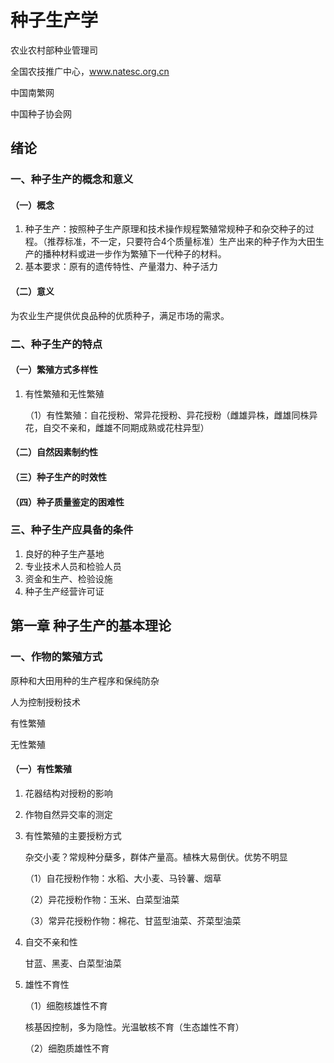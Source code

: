 # 种子生产学

农业农村部种业管理司

全国农技推广中心，www.natesc.org.cn

中国南繁网

中国种子协会网

## 绪论

### 一、种子生产的概念和意义

#### （一）概念

1. 种子生产：按照种子生产原理和技术操作规程繁殖常规种子和杂交种子的过程。（推荐标准，不一定，只要符合4个质量标准）生产出来的种子作为大田生产的播种材料或进一步作为繁殖下一代种子的材料。
2. 基本要求：原有的遗传特性、产量潜力、种子活力

#### （二）意义

为农业生产提供优良品种的优质种子，满足市场的需求。

### 二、种子生产的特点

#### （一）繁殖方式多样性

1. 有性繁殖和无性繁殖

   （1）有性繁殖：自花授粉、常异花授粉、异花授粉（雌雄异株，雌雄同株异花，自交不亲和，雌雄不同期成熟或花柱异型）

#### （二）自然因素制约性

#### （三）种子生产的时效性

#### （四）种子质量鉴定的困难性

### 三、种子生产应具备的条件

1. 良好的种子生产基地
2. 专业技术人员和检验人员
3. 资金和生产、检验设施
4. 种子生产经营许可证



## 第一章 种子生产的基本理论

### 一、作物的繁殖方式

原种和大田用种的生产程序和保纯防杂

人为控制授粉技术

有性繁殖

无性繁殖

#### （一）有性繁殖

1. 花器结构对授粉的影响

2. 作物自然异交率的测定

3. 有性繁殖的主要授粉方式

   杂交小麦？常规种分蘖多，群体产量高。植株大易倒伏。优势不明显

   （1）自花授粉作物：水稻、大小麦、马铃薯、烟草

   （2）异花授粉作物：玉米、白菜型油菜

   （3）常异花授粉作物：棉花、甘蓝型油菜、芥菜型油菜

4. 自交不亲和性

   甘蓝、黑麦、白菜型油菜

5. 雄性不育性

   （1）细胞核雄性不育

   核基因控制，多为隐性。光温敏核不育（生态雄性不育）

   （2）细胞质雄性不育

